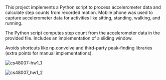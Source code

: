 This project implements a Python script to process accelerometer data and calculate step counts from recorded motion.
Mobile phone was used to capture accelerometer data for activities like sitting, standing, walking, and running.

The Python script computes step count from the accelerometer data in the provided file. Includes an implementation of a sliding window.

Avoids shortcuts like np.convolve and third-party peak-finding libraries (extra points for manual implementations).

![cs48007-hw1_1](https://github.com/user-attachments/assets/2708671c-6a62-4a3f-94ec-0938a98da72b)


![cs48007_hw1_2](https://github.com/user-attachments/assets/667f997c-2650-417f-9549-9df83e8c3c70)
